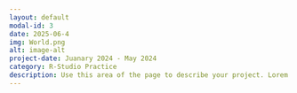 ```yaml
---
layout: default
modal-id: 3
date: 2025-06-4
img: World.png
alt: image-alt
project-date: Juanary 2024 - May 2024
category: R-Studio Practice
description: Use this area of the page to describe your project. Lorem ipsum dolor sit amet, consectetur adipisicing elit. Mollitia neque assumenda ipsam nihil, molestias magnam, recusandae quos quis inventore quisquam velit asperiores, vitae? Reprehenderit soluta, eos quod consequuntur itaque. Nam.
---
```

